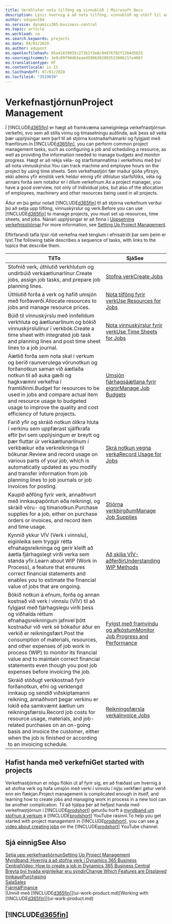 ```yaml
---
title: Verkhlutar nota tilföng og vinnublöð | Microsoft Docs
description: Lýsir hvernig á að nota tilföng, vinnublöð og störf til að stjórna verkefnum.
author: edupont04
ms.service: dynamics365-business-central
ms.topic: article
ms.workload: na
ms.search.keywords: projects
ms.date: 04/01/2020
ms.author: edupont
ms.openlocfilehash: 05a41839035c271b1f3e8c94d76702f1384d5025
ms.sourcegitcommit: 3e9c89f90db5eaed599630299353300621fe4007
ms.translationtype: HT
ms.contentlocale: is-IS
ms.lasthandoff: 07/01/2020
ms.locfileid: "3529039"
---
```

# <a name="project-management"></a><span data-ttu-id="89895-103">Verkefnastjórnun</span><span class="sxs-lookup"><span data-stu-id="89895-103">Project Management</span></span>
<span data-ttu-id="89895-104">Í [!INCLUDE[d365fin](includes/d365fin_md.md)] er hægt að framkvæma sameiginlega verkefnastjórnun verkefni, svo sem að stilla vinnu og tímasetningu auðlinda, auk þess að veita þær upplýsingar sem þarf til að stjórna kostnaðarhámarki og fylgjast með framförum.</span><span class="sxs-lookup"><span data-stu-id="89895-104">In [!INCLUDE[d365fin](includes/d365fin_md.md)], you can perform common project management tasks, such as configuring a job and scheduling a resource, as well as providing the information needed to manage budgets and monitor progress.</span></span> <span data-ttu-id="89895-105">Hægt er að rekja véla- og starfsmannatíma í verkefninu með því að nota vinnuskýrslur.</span><span class="sxs-lookup"><span data-stu-id="89895-105">You can track machine and employee hours on the project by using time sheets.</span></span> <span data-ttu-id="89895-106">Sem verkefnastjóri fær maður góða yfirsýn, ekki aðeins yfir einstök verk heldur einnig yfir úthlutun starfsfólks, véla og annars forða sem notaður er í öllum verkefnum.</span><span class="sxs-lookup"><span data-stu-id="89895-106">As a project manager, you have a good overview, not only of individual jobs, but also of the allocation of employees, machinery and other resources being used in all projects.</span></span>

<span data-ttu-id="89895-107">Áður en þú getur notað [!INCLUDE[d365fin](includes/d365fin_md.md)] til að stjórna verkefnum verður þú að setja upp tilföng, vinnuskýrslur og verk.</span><span class="sxs-lookup"><span data-stu-id="89895-107">Before you can use [!INCLUDE[d365fin](includes/d365fin_md.md)] to manage projects, you must set up resources, time sheets, and jobs.</span></span> <span data-ttu-id="89895-108">Nánari upplýsingar er að finna í [Uppsetning verkefnisstjórnar](projects-setup-projects.md).</span><span class="sxs-lookup"><span data-stu-id="89895-108">For more information, see [Setting Up Project Management](projects-setup-projects.md).</span></span>  

<span data-ttu-id="89895-109">Eftirfarandi tafla lýsir röð verkefna með tenglum í efnisatriði þar sem þeim er lýst.</span><span class="sxs-lookup"><span data-stu-id="89895-109">The following table describes a sequence of tasks, with links to the topics that describe them.</span></span>

| <span data-ttu-id="89895-110">Til</span><span class="sxs-lookup"><span data-stu-id="89895-110">To</span></span> | <span data-ttu-id="89895-111">Sjá</span><span class="sxs-lookup"><span data-stu-id="89895-111">See</span></span> |
| --- | --- |
| <span data-ttu-id="89895-112">Stofnið verk, úthlutið verkhlutum og undirbúið verkáætlunarlínur.</span><span class="sxs-lookup"><span data-stu-id="89895-112">Create jobs, assign job tasks, and prepare job planning lines.</span></span> |[<span data-ttu-id="89895-113">Stofna verk</span><span class="sxs-lookup"><span data-stu-id="89895-113">Create Jobs</span></span>](projects-how-create-jobs.md) |
| <span data-ttu-id="89895-114">Úthlutið forða á verk og hafið umsjón með forðaverði.</span><span class="sxs-lookup"><span data-stu-id="89895-114">Allocate resources to jobs and manage resource prices.</span></span> |[<span data-ttu-id="89895-115">Nota tilföng fyrir verk</span><span class="sxs-lookup"><span data-stu-id="89895-115">Use Resources for Jobs</span></span>](projects-how-use-resources.md) |
| <span data-ttu-id="89895-116">Búið til vinnuskýrslu með innfelldum verkhluta og áætlunarlínum og bókið vinnuskýrslulínur í verkbók.</span><span class="sxs-lookup"><span data-stu-id="89895-116">Create a time sheet with integrated job task and planning lines and post time sheet lines to a job journal.</span></span> |[<span data-ttu-id="89895-117">Nota vinnuskýrslur fyrir verk</span><span class="sxs-lookup"><span data-stu-id="89895-117">Use Time Sheets for Jobs</span></span>](projects-how-use-time-sheets.md) |
| <span data-ttu-id="89895-118">Áætlið forða sem nota skal í verkum og berið raunverulega vörunotkun og forðanotkun saman við áætlaða notkun til að auka gæði og hagkvæmni verkefna í framtíðinni.</span><span class="sxs-lookup"><span data-stu-id="89895-118">Budget for resources to be used in jobs and compare actual item and resource usage to budgeted usage to improve the quality and cost efficiency of future projects.</span></span> |[<span data-ttu-id="89895-119">Umsjón fjárhagsáætlana fyrir eignir</span><span class="sxs-lookup"><span data-stu-id="89895-119">Manage Job Budgets</span></span>](projects-how-manage-budgets.md) |
| <span data-ttu-id="89895-120">Farið yfir og skráið notkun ólíkra hluta í verkinu sem uppfærast sjálfkrafa eftir því sem upplýsingum er breytt og þær fluttar úr verkáætlunarlínum í verkbækur eða verkreikninga til bókunar.</span><span class="sxs-lookup"><span data-stu-id="89895-120">Review and record usage on various parts of your job, which is automatically updated as you modify and transfer information from job planning lines to job journals or job invoices for posting.</span></span> |[<span data-ttu-id="89895-121">Skrá notkun vegna verka</span><span class="sxs-lookup"><span data-stu-id="89895-121">Record Usage for Jobs</span></span>](projects-how-record-job-usage.md) |
| <span data-ttu-id="89895-122">Kaupið aðföng fyrir verk, annaðhvort með innkaupapöntun eða reikningi, og skráið vöru- og tímanotkun.</span><span class="sxs-lookup"><span data-stu-id="89895-122">Purchase supplies for a job, either on purchase orders or invoices, and record item and time usage.</span></span> |[<span data-ttu-id="89895-123">Stjórna verkbirgðum</span><span class="sxs-lookup"><span data-stu-id="89895-123">Manage Job Supplies</span></span>](projects-how-manage-project-supplies.md) |
| <span data-ttu-id="89895-124">Kynnið ykkur VÍV (Verk í vinnslu), eiginleika sem tryggir rétta efnahagsreikninga og gerir kleift að áætla fjárhagslegt virði verka sem standa yfir.</span><span class="sxs-lookup"><span data-stu-id="89895-124">Learn about WIP (Work in Process), a feature that ensures correct financial statements and enables you to estimate the financial value of jobs that are ongoing.</span></span> |[<span data-ttu-id="89895-125">Að skilja VÍV-aðferðir</span><span class="sxs-lookup"><span data-stu-id="89895-125">Understanding WIP Methods</span></span>](projects-understanding-wip.md) |
| <span data-ttu-id="89895-126">Bókið notkun á efnum, forða og annan kostnað við verk í vinnslu (VÍV) til að fylgjast með fjárhagslegu virði þess og viðhalda réttum efnahagsreikningum jafnvel þótt kostnaður við verk sé bókaður áður en verkið er reikningsfært.</span><span class="sxs-lookup"><span data-stu-id="89895-126">Post the consumption of materials, resources, and other expenses of job work in process (WIP) to monitor its financial value and to maintain correct financial statements even though you post job expenses before invoicing the job.</span></span> |[<span data-ttu-id="89895-127">Fylgst með framvindu og afköstum</span><span class="sxs-lookup"><span data-stu-id="89895-127">Monitor Job Progress and Performance</span></span>](projects-how-monitor-progress-performance.md) |
| <span data-ttu-id="89895-128">Skráið stöðugt verkkostnað fyrir forðanotkun, efni og verktengd innkaup og sendið viðskiptamanni reikning, annaðhvort þegar verkinu er lokið eða samkvæmt áætlun um reikningsfærslu.</span><span class="sxs-lookup"><span data-stu-id="89895-128">Record job costs for resource usage, materials, and job-related purchases on an on-going basis and invoice the customer, either when the job is finished or according to an invoicing schedule.</span></span> |[<span data-ttu-id="89895-129">Reikningsfærsla verka</span><span class="sxs-lookup"><span data-stu-id="89895-129">Invoice Jobs</span></span>](projects-how-invoice-jobs.md) |

## <a name="get-started-with-projects"></a><span data-ttu-id="89895-130">Hafist handa með verkefni</span><span class="sxs-lookup"><span data-stu-id="89895-130">Get started with projects</span></span>

<span data-ttu-id="89895-131">Verkefnastjórnun er nógu flókin út af fyrir sig, en að fræðast um hvernig á að stofna verk og hafa umsjón með verki í vinnslu í nýju verkfæri getur verið enn ein flækjan.</span><span class="sxs-lookup"><span data-stu-id="89895-131">Project management is complicated enough in itself, and learning how to create jobs and managing work in process in a new tool can be another complication.</span></span> <span data-ttu-id="89895-132">Til að hjálpa þér að hefjast handa með verkefnastjórnun í [!INCLUDE[prodshort](includes/prodshort.md)] geturðu horft á [myndband um stofnun á verkum](https://www.youtube.com/watch?v=VqaPWr7BWmw) á [!INCLUDE[prodshort](includes/prodshort.md)] YouTube rásinni.</span><span class="sxs-lookup"><span data-stu-id="89895-132">To help you get started with project management in [!INCLUDE[prodshort](includes/prodshort.md)], you can see [a video about creating jobs](https://www.youtube.com/watch?v=VqaPWr7BWmw) on the [!INCLUDE[prodshort](includes/prodshort.md)] YouTube channel.</span></span>  

## <a name="see-also"></a><span data-ttu-id="89895-133">Sjá einnig</span><span class="sxs-lookup"><span data-stu-id="89895-133">See Also</span></span>

[<span data-ttu-id="89895-134">Setja upp verkefnastjórnun</span><span class="sxs-lookup"><span data-stu-id="89895-134">Setting Up Project Management</span></span>](projects-setup-projects.md)  
[<span data-ttu-id="89895-135">Myndband: Hvernig á að stofna verk í Dynamics 365 Business Central</span><span class="sxs-lookup"><span data-stu-id="89895-135">Video: How to create a job in Dynamics 365 Business Central</span></span>](https://www.youtube.com/watch?v=VqaPWr7BWmw)  
[<span data-ttu-id="89895-136">Breyta því hvaða eiginleikar eru sýndir</span><span class="sxs-lookup"><span data-stu-id="89895-136">Change Which Features are Displayed</span></span>](ui-experiences.md)  
[<span data-ttu-id="89895-137">Innkaup</span><span class="sxs-lookup"><span data-stu-id="89895-137">Purchasing</span></span>](purchasing-manage-purchasing.md)  
[<span data-ttu-id="89895-138">Sala</span><span class="sxs-lookup"><span data-stu-id="89895-138">Sales</span></span>](sales-manage-sales.md)  
[<span data-ttu-id="89895-139">Fjármál</span><span class="sxs-lookup"><span data-stu-id="89895-139">Finance</span></span>](finance.md)  
<span data-ttu-id="89895-140">[Unnið með [!INCLUDE[d365fin](includes/d365fin_md.md)]](ui-work-product.md)</span><span class="sxs-lookup"><span data-stu-id="89895-140">[Working with [!INCLUDE[d365fin](includes/d365fin_md.md)]](ui-work-product.md)</span></span>  

## [!INCLUDE[d365fin](includes/free_trial_md.md)]  
